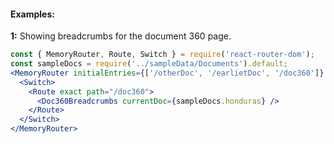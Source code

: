 #### Examples:


__1:__ Showing breadcrumbs for the document 360 page.

```jsx
const { MemoryRouter, Route, Switch } = require('react-router-dom');
const sampleDocs = require('../sampleData/Documents').default;
<MemoryRouter initialEntries={['/otherDoc', '/earlietDoc', '/doc360']} initialIndex={2}>
  <Switch>
    <Route exact path="/doc360">
      <Doc360Breadcrumbs currentDoc={sampleDocs.honduras} />
    </Route>
  </Switch>
</MemoryRouter>  
```
